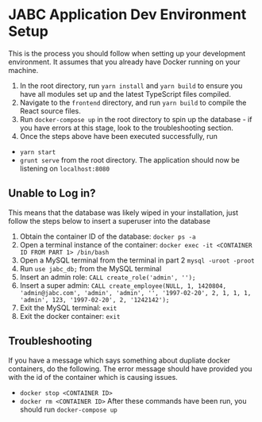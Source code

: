 # JABC Application Dev Environment Setup

This is the process you should follow when setting up your development environment. It assumes that you already have Docker running on your machine.

1. In the root directory, run `yarn install` and `yarn build` to ensure you have all modules set up and the latest TypeScript files compiled.
2. Navigate to the `frontend` directory, and run `yarn build` to compile the React source files.
3. Run `docker-compose up` in the root directory to spin up the database - if you have errors at this stage, look to the troubleshooting section.
4. Once the steps above have been executed successfully, run  
* `yarn start`
* `grunt serve`
from the root directory. The application should now be listening on `localhost:8080` 	

## Unable to Log in?

This means that the database was likely wiped in your installation, just follow the steps below to insert a superuser into the database

1. Obtain the container ID of the database: `docker ps -a`
2. Open a terminal instance of the container: `docker exec -it <CONTAINER ID FROM PART 1> /bin/bash`
3. Open a MySQL terminal from the terminal in part 2 `mysql -uroot -proot`
3. Run `use jabc_db;` from the MySQL terminal
4. Insert an admin role: `CALL create_role('admin', '');`
5. Insert a super admin: `CALL create_employee(NULL, 1, 1420804, 'admin@jabc.com', 'admin', 'admin', '', '1997-02-20', 2, 1, 1, 1, 'admin', 123, '1997-02-20', 2, '1242142');`
6. Exit the MySQL terminal: `exit`
7. Exit the docker container: `exit`

## Troubleshooting

If you have a message which says something about dupliate docker containers, do the following. The error message should have provided you with the id of the container which is causing issues.
* `docker stop <CONTAINER ID>`
* `docker rm <CONTAINER ID>`
After these commands have been run, you should run `docker-compose up`
